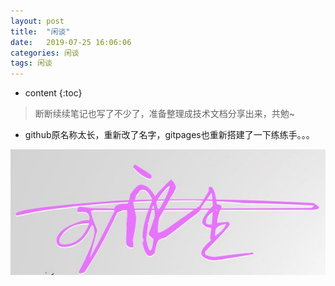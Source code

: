 ```yaml
---
layout: post
title:  "闲谈"
date:   2019-07-25 16:06:06
categories: 闲谈
tags: 闲谈 
---
```


* content
{:toc}

> 断断续续笔记也写了不少了，准备整理成技术文档分享出来，共勉~
- github原名称太长，重新改了名字，gitpages也重新搭建了一下练练手。。。

![image](https://raw.githubusercontent.com/jie3615/blogImages/master/images/wyj.png)
